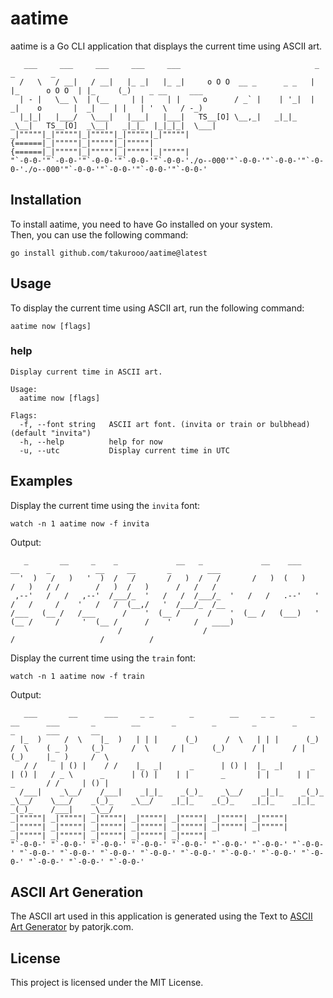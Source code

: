 # aatime

aatime is a Go CLI application that displays the current time using ASCII art.

```shell
   ___     ___     ___     ___     ___                              _                _        _                    
  /   \   / __|   / __|   |_ _|   |_ _|     o O O  __ _      _ _   | |_      o O O  | |_     (_)    _ __     ___   
  | - |   \__ \  | (__     | |     | |     o      / _` |    | '_|  |  _|    o       |  _|    | |   | '  \   / -_)  
  |_|_|   |___/   \___|   |___|   |___|   TS__[O] \__,_|   _|_|_   _\__|   TS__[O]  _\__|   _|_|_  |_|_|_|  \___|  
_|"""""|_|"""""|_|"""""|_|"""""|_|"""""| {======|_|"""""|_|"""""|_|"""""| {======|_|"""""|_|"""""|_|"""""|_|"""""| 
"`-0-0-'"`-0-0-'"`-0-0-'"`-0-0-'"`-0-0-'./o--000'"`-0-0-'"`-0-0-'"`-0-0-'./o--000'"`-0-0-'"`-0-0-'"`-0-0-'"`-0-0-' 
```

## Installation

To install aatime, you need to have Go installed on your system.  
Then, you can use the following command:

```shell
go install github.com/takurooo/aatime@latest
```

## Usage

To display the current time using ASCII art, run the following command:

```shell
aatime now [flags]
```

### help

```shell
Display current time in ASCII art.

Usage:
  aatime now [flags]

Flags:
  -f, --font string   ASCII art font. (invita or train or bulbhead) (default "invita")
  -h, --help          help for now
  -u, --utc           Display current time in UTC
```

## Examples

Display the current time using the ``invita`` font:

```shell
watch -n 1 aatime now -f invita
```

Output:

```shell
   _       __     _    _             __   _             __    ___          __      _          __     __       _        ___ 
  '  )   /   )   '  )  /   /       /   )  /   /       /   )  (   )       /   )   / /        /   )  /   )      /   /   /    
 ,--'   /   /   ,--'  /___/_  '   /   /  /___/_  '   /   /   .--'   '   /   /     /    '   /   /  (__,/   '  /___/_  /__   
/___   (__ /   /___      /    '  (__ /      /    '  (__ /   (___)   '  (__ /     /     '  (__ /      /    '     /   ____)  
                        /                  /                                    /                   /          /         
```

Display the current time using the ``train`` font:

```shell
watch -n 1 aatime now -f train
```

Output:

```shell
   ___       __      ___     _ _        _        __     _ _        _        __      ___       _        __       _        _        _        _        _       ___       __   
  |_  )     /  \    |_  )   | | |      (_)      /  \   | | |      (_)      /  \    ( _ )     (_)      /  \     / |      (_)      / |      / |      (_)     |_  )     /  \  
   / /     | () |    / /    |_  _|      _      | () |  |_  _|      _      | () |   / _ \      _      | () |    | |       _       | |      | |       _       / /     | () | 
  /___|    _\__/    /___|    _|_|_    _(_)_    _\__/    _|_|_    _(_)_    _\__/    \___/    _(_)_    _\__/    _|_|_    _(_)_    _|_|_    _|_|_    _(_)_    /___|    _\__/  
_|"""""| _|"""""| _|"""""| _|"""""| _|"""""| _|"""""| _|"""""| _|"""""| _|"""""| _|"""""| _|"""""| _|"""""| _|"""""| _|"""""| _|"""""| _|"""""| _|"""""| _|"""""| _|"""""| 
"`-0-0-' "`-0-0-' "`-0-0-' "`-0-0-' "`-0-0-' "`-0-0-' "`-0-0-' "`-0-0-' "`-0-0-' "`-0-0-' "`-0-0-' "`-0-0-' "`-0-0-' "`-0-0-' "`-0-0-' "`-0-0-' "`-0-0-' "`-0-0-' "`-0-0-'
```

## ASCII Art Generation
The ASCII art used in this application is generated using the Text to [ASCII Art Generator](https://patorjk.com/software/taag/#p=display&f=Graffiti&t=Type%20Something%20) by patorjk.com.

## License

This project is licensed under the MIT License.
